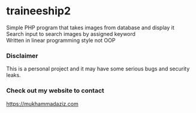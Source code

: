# traineeship2

Simple PHP program that takes images from database and display it <br>
Search input to search images by assigned keyword <br>
Written in linear programming style not OOP

### Disclaimer 
This is a personal project and it may have some serious bugs and security leaks.

### Check out my website to contact
https://mukhammadaziz.com
